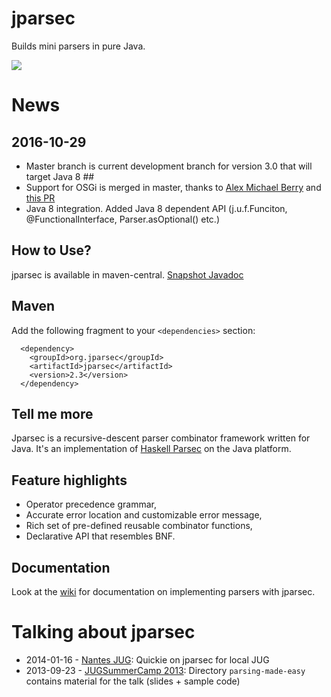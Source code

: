 jparsec
=======

Builds mini parsers in pure Java.

![](https://travis-ci.org/jparsec/jparsec.svg?branch=master)

# News

## 2016-10-29

* Master branch is current development branch for version 3.0 that will target Java 8 ##
* Support for OSGi is merged in master, thanks to [Alex Michael Berry](https://github.com/almibe) and [this PR](https://github.com/jparsec/jparsec/pull/47)
* Java 8 integration. Added Java 8 dependent API (j.u.f.Funciton, @FunctionalInterface, Parser.asOptional() etc.)

## How to Use?

jparsec is available in maven-central. [Snapshot Javadoc](http://jparsec.github.io/jparsec/apidocs/)

## Maven

Add the following fragment to your `<dependencies>` section:

      <dependency>
        <groupId>org.jparsec</groupId>
        <artifactId>jparsec</artifactId>
        <version>2.3</version>
      </dependency>

## Tell me more

Jparsec is a recursive-descent parser combinator framework written for Java.
It's an implementation of [Haskell Parsec](http://www.haskell.org/haskellwiki/Parsec) on the Java platform.

## Feature highlights

* Operator precedence grammar,
* Accurate error location and customizable error message,
* Rich set of pre-defined reusable combinator functions,
* Declarative API that resembles BNF.

## Documentation

Look at the [wiki](https://github.com/jparsec/jparsec/wiki) for documentation on implementing parsers with jparsec.

# Talking about jparsec

* 2014-01-16 - [Nantes JUG](http://nantesjug.org/#/events/2014_01_20):
  Quickie on jparsec for local JUG
* 2013-09-23 - [JUGSummerCamp 2013](http://www.jugsummercamp.com/edition/4): Directory `parsing-made-easy` contains material for the talk (slides + sample code)

